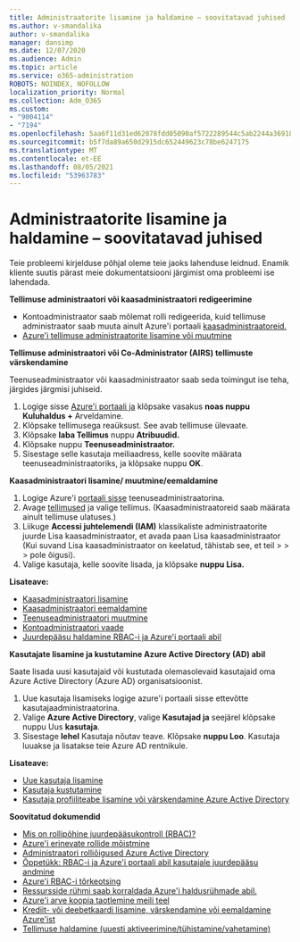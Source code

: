 ```yaml
---
title: Administraatorite lisamine ja haldamine – soovitatavad juhised
ms.author: v-smandalika
author: v-smandalika
manager: dansimp
ms.date: 12/07/2020
ms.audience: Admin
ms.topic: article
ms.service: o365-administration
ROBOTS: NOINDEX, NOFOLLOW
localization_priority: Normal
ms.collection: Adm_O365
ms.custom:
- "9004114"
- "7194"
ms.openlocfilehash: 5aa6f11d31ed62078fdd05090af5722289544c5ab2244a369182f4e0f9214183
ms.sourcegitcommit: b5f7da89a650d2915dc652449623c78be6247175
ms.translationtype: MT
ms.contentlocale: et-EE
ms.lasthandoff: 08/05/2021
ms.locfileid: "53963783"
---
```

# <a name="how-to-add-and-manage-administrators---recommended-steps"></a>Administraatorite lisamine ja haldamine – soovitatavad juhised

Teie probleemi kirjelduse põhjal oleme teie jaoks lahenduse leidnud. Enamik kliente suutis pärast meie dokumentatsiooni järgimist oma probleemi ise lahendada.

**Tellimuse administraatori või kaasadministraatori redigeerimine**

- Kontoadministraator saab mõlemat rolli redigeerida, kuid tellimuse administraator saab muuta ainult Azure'i portaali [kaasadministraatoreid.](https://ms.portal.azure.com/#home)
- [Azure'i tellimuse administraatorite lisamine või muutmine](https://docs.microsoft.com/azure/cost-management-billing/manage/add-change-subscription-administrator)

**Tellimuse administraatori või Co-Administrator (AIRS) tellimuste värskendamine**

Teenuseadministraator või kaasadministraator saab seda toimingut ise teha, järgides järgmisi juhiseid.

1. Logige sisse [Azure'i portaali ja](https://ms.portal.azure.com/#home) klõpsake vasakus **noas nuppu Kuluhaldus +** Arveldamine.
2. Klõpsake tellimusega reaüksust. See avab tellimuse ülevaate.
3. Klõpsake **laba Tellimus** nuppu **Atribuudid.** 
4. Klõpsake nuppu **Teenuseadministraator.**
5. Sisestage selle kasutaja meiliaadress, kelle soovite määrata teenuseadministraatoriks, ja klõpsake nuppu **OK**.

**Kaasadministraatori lisamine/ muutmine/eemaldamine**

1. Logige Azure'i [portaali sisse](https://ms.portal.azure.com/#home) teenuseadministraatorina.
2. Avage [tellimused](https://ms.portal.azure.com/#blade/Microsoft_Azure_Billing/SubscriptionsBlade) ja valige tellimus. (Kaasadministraatoreid saab määrata ainult tellimuse ulatuses.)
3. Liikuge **Accessi juhtelemendi (IAM)** klassikaliste administraatorite juurde Lisa kaasadministraator, et avada paan Lisa kaasadministraator (Kui suvand Lisa kaasadministraator on keelatud, tähistab see, et teil  >    >    >   pole õigusi). 
4. Valige kasutaja, kelle soovite lisada, ja klõpsake **nuppu Lisa.**

**Lisateave:**
- [Kaasadministraatori lisamine](https://docs.microsoft.com/azure/role-based-access-control/classic-administrators)
- [Kaasadministraatori eemaldamine](https://docs.microsoft.com/azure/role-based-access-control/classic-administrators)
- [Teenuseadministraatori muutmine](https://docs.microsoft.com/azure/role-based-access-control/classic-administrators)
- [Kontoadministraatori vaade](https://docs.microsoft.com/azure/role-based-access-control/classic-administrators)
- [Juurdepääsu haldamine RBAC-i ja Azure'i portaali abil](https://docs.microsoft.com/azure/role-based-access-control/role-assignments-portal)

**Kasutajate lisamine ja kustutamine Azure Active Directory (AD) abil**

Saate lisada uusi kasutajaid või kustutada olemasolevaid kasutajaid oma Azure Active Directory (Azure AD) organisatsioonist.

1. Uue kasutaja lisamiseks logige azure'i portaali sisse ettevõtte kasutajaadministraatorina. [](https://ms.portal.azure.com/#home)
2. Valige **Azure Active Directory**, valige **Kasutajad ja** seejärel klõpsake nuppu Uus **kasutaja**.
3. Sisestage **lehel** Kasutaja nõutav teave. Klõpsake **nuppu Loo**. Kasutaja luuakse ja lisatakse teie Azure AD rentnikule.

**Lisateave:**

- [Uue kasutaja lisamine](https://docs.microsoft.com/azure/active-directory/fundamentals/add-users-azure-active-directory)
- [Kasutaja kustutamine](https://docs.microsoft.com/azure/active-directory/fundamentals/add-users-azure-active-directory)
- [Kasutaja profiiliteabe lisamine või värskendamine Azure Active Directory](https://docs.microsoft.com/azure/active-directory/fundamentals/active-directory-users-profile-azure-portal)

**Soovitatud dokumendid**

- [Mis on rollipõhine juurdepääsukontroll (RBAC)?](https://docs.microsoft.com/azure/role-based-access-control/overview)
- [Azure'i erinevate rollide mõistmine](https://docs.microsoft.com/azure/role-based-access-control/rbac-and-directory-admin-roles)
- [Administraatori rolliõigused Azure Active Directory](https://docs.microsoft.com/azure/active-directory/roles/permissions-reference)
- [Õppetükk: RBAC-i ja Azure'i portaali abil kasutajale juurdepääsu andmine](https://docs.microsoft.com/azure/role-based-access-control/quickstart-assign-role-user-portal)
- [Azure'i RBAC-i tõrkeotsing](https://docs.microsoft.com/azure/role-based-access-control/troubleshooting)
- [Ressursside rühmi saab korraldada Azure'i haldusrühmade abil.](https://docs.microsoft.com/azure/governance/management-groups/overview)
- [Azure'i arve koopia taotlemine meili teel](https://azure.microsoft.com/en-us/blog/azure-email-invoices/)
- [Krediit- või deebetkaardi lisamine, värskendamine või eemaldamine Azure'ist](https://docs.microsoft.com/azure/cost-management-billing/manage/change-credit-card)
- [Tellimuse haldamine (uuesti aktiveerimine/tühistamine/vahetamine)](https://docs.microsoft.com/azure/cost-management-billing/manage/subscription-disabled)



